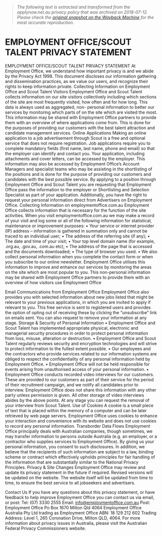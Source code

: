 > *The following text is extracted and transformed from the applynow.net.au privacy policy that was archived on 2018-07-12. Please check the [original snapshot on the Wayback Machine](https://web.archive.org/web/20180712231648id_/http%3A//www.employmentoffice.com.au/wp-content/uploads/2017/08/eo-privacy-policy.pdf) for the most accurate reproduction.*

# EMPLOYMENT OFFICE/SCOUT TALENT PRIVACY STATEMENT

EMPLOYMENT OFFICE/SCOUT TALENT PRIVACY STATEMENT
At Employment Office, we understand how important privacy is and we abide by the Privacy Act 1998. This
document discloses our information gathering and dissemination practices, as we value our users, and recognize
their rights to keep information private.
Collecting Information on Employment Office and Scout Talent
Visitors
Employment Office and Scout Talent collects information on our site visitors collectively including which sections
of the site are most frequently visited, how often and for how long. This data is always used as aggregated, non-
personal information to better our services by monitoring which parts of on the site which are visited the most.
This information may be shared with Employment Office partners to provide them with an overview of where
applications come from. This is done for the purposes of providing our customers with the best talent attraction
and candidate management services.
Online Applications
Making an online application to a job advertisement through Scout is a free and optional service that does not
require registration. Job applications require you to complete mandatory fields (first name, last name, phone and
email) so that the employer can identify and contact you. Your application, including attachments and cover
letters, can be accessed by the employer. This information may also be accessed by Employment Office’s
Account Managers and specialist teams who may be assisting in the shortlisting of the positions and is done for
the purpose of providing our customers and candidates with the best possible service.
By applying to a position through Employment Office and Scout Talent you are requesting that Employment Office
pass the information to the employer or Shortlisting and Selection Specialist as part of your application.
Additionally, you have the right to request your personal information direct from Advertisers on Employment
Office.
Collecting Information on employmentoffice.com.au
Employment Office collects information that is necessary for the function of the site activities.
When you visit employmentoffice.com.au we may make a record of your visit and log some or all of the following
information for statistical, maintenance or improvement purposes:
•    Your service or internet provider (IP) address – information is gathered in summation only and cannot be
     traced to an individual user;
•    The address of the referring site (if any);
•    The date and time of your visit;
•    Your top level domain name (for example, .org.au, .gov.au, .com.au etc);
•    The address of the page that is accessed and the documents downloaded;
•    The type of browser you used.
•    We also collect personal information when you complete the contact form or when you subscribe to our
     online newsletter. Employment Office utilises this information to improve and enhance our services by
     monitoring the areas on the site which are most popular to you. This non-personal information may be shared
     with Employment Office partners to provide them with an overview of how visitors use Employment Office


Email Communications from Employment Office
Employment Office also provides you with selected information about new jobs listed that might be relevant to
your previous applications, in which you are invited to apply if relevant to you. This free service is sent to
registered users and provides the option of opting out of receiving these by clicking the “unsubscribe” link on
emails sent. You can also request to remove your information at any stage.
Storage & Security of Personal Information
•    Employment Office and Scout Talent has implemented appropriate physical, electronic and managerial
     security procedures in order to protect personal information from loss, misuse, alteration or destruction.
•    Employment Office and Scout Talent regularly reviews security and encryption technologies and will strive to
     protect information to the fullest extent possible.
•    Our employees and the contractors who provide services related to our information systems are obliged to
     respect the confidentiality of any personal information held by Employment Office.
•    Employment Office will not be held responsible for events arising from unauthorised access of your personal
     information.
•    Employment Office conducts recorded video interviews for our customers. These are provided to our
     customers as part of their service for the period of their recruitment campaign, and we notify all candidates
     prior to interview. Employment Office does not share this information with any other party unless permission
     is given. All other storage of video interviews abides by the above points. At any stage you can request the
     removal of your interview from Scout Talent.
Use of Cookies
A cookie is a small piece of text that is placed within the memory of a computer and can be later retrieved by web
page servers. Employment Office uses cookies to enhance your interaction and convenience with its website and
does not use cookies to record any personal information.
Transborder Data Flows
Employment Office principally deals with Australian companies, though sometimes, we may transfer information
to persons outside Australia (e.g. an employer, or a contractor who supplies services to Employment Office). By
giving us your personal information, you consent to such disclosures. In addition, we believe that the recipients of
such information are subject to a law, binding scheme or contract which effectively upholds principles for fair
handling of the information that are substantially similar to the National Privacy Principles.
Privacy & Site Changes
Employment Office may review and update its privacy statement in the future if required. Revised versions will be
updated on the website. The website itself will be updated from time to time, to ensure the best service to all
jobseekers and advertisers.


Contact Us
If you have any questions about this privacy statement, or have feedback to help improve Employment Office you
can contact us via email, or post:
Tel: (07) 3330 2555
Email: info@employmentoffice.com.au
Post: Employment Office
Po Box 1670
Milton Qld 4064
Employment Office Australia Pty Ltd trading as Employment Office
ABN: 18 129 212 602
Trading Address: Level 1, 265 Coronation Drive, Milton QLD, 4064.
For more information about privacy issues in Australia, please visit the Australian Federal Privacy
Commissioners website.
